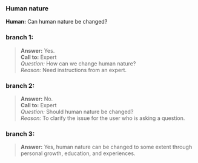 ### Human nature
**Human:** Can human nature be changed?
### branch 1:
>**Answer:** Yes.</br>
**Call to:** Expert</br>
_Question:_ How can we change human nature?</br>
_Reason:_ Need instructions from an expert.
### branch 2:
>**Answer:** No.<br>
**Call to:** Expert<br>
_Question:_ Should human nature be changed?<br>
_Reason:_ To clarify the issue for the user who is asking a question.<br>
### branch 3:
>**Answer:** Yes, human nature can be changed to some extent through personal growth, education, and experiences.
</br>
<head>
    <style>
        table {
            width: 100%; /* Make the table occupy the full page width */
            border-collapse: collapse;
        }

        th, td {
            width: 33.33%; /* Each column takes up one-third of the table width */
            border: 1px solid #dddddd;
            text-align: left;
            padding: 8px;
        }

        tr:nth-child(even) {
            background-color: #f2f2f2;
        }
    </style>
</head>
<table>
	<tr>
		<th>Branch 1</th>
		<th>Branch 2</th>
		<th>Branch 3</th>
 	</tr>
 	<tr>
  		<td><b>Answer:</b> Yes.</br>
<b>Call to:</b> Expert</br>
<i>Question:</i> How can we change human nature?</br>
<i>Reason:</i> Need instructions from an expert.</td>
   		<td></td>
		<td></td>
 	</tr>
	<tr>
  		<td></td>
   		<td><b>Answer:</b> No.<br>
<b>Call to:</b> Expert<br>
<i>Question:</i> Should human nature be changed?<br>
<i>Reason:</i> To clarify the issue for the user who is asking a question.</td>
		<td></td>
 	</tr>
	<tr>
  		<td></td>
   		<td></td>
		<td><b>Answer:</b> Yes, human nature can be changed to some extent through personal growth, education, and experiences.
</td>
 	</tr>
</table>
